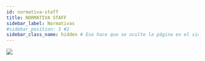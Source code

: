```yaml
---
id: normativa-staff
title: NORMATIVA STAFF
sidebar_label: Normativas
#sidebar_position: 3 #2
sidebar_class_name: hidden # Eso hace que se oculte la página en el sidebar
---
```


<div style={{textAlign: 'center'}}>
  <img src="https://i.imgur.com/2rHpcJb.png" />
</div>

